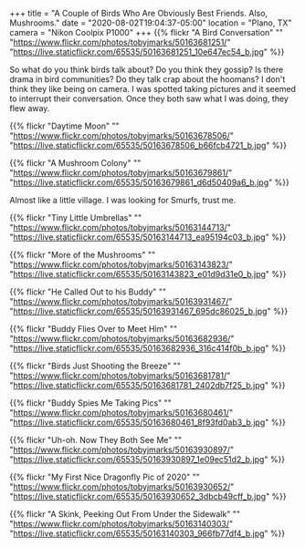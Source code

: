 +++
title = "A Couple of Birds Who Are Obviously Best Friends. Also, Mushrooms."
date = "2020-08-02T19:04:37-05:00"
location = "Plano, TX"
camera = "Nikon Coolpix P1000"
+++
{{% flickr "A Bird Conversation"
           ""
           "https://www.flickr.com/photos/tobyjmarks/50163681251/"
           "https://live.staticflickr.com/65535/50163681251_10e647ec54_b.jpg" %}}
<!--more-->
So what do you think birds talk about? Do you think they gossip? Is there drama in bird communities? Do they talk crap about the hoomans? I don't think they like being on camera. I was spotted taking pictures and it seemed to interrupt their conversation. Once they both saw what I was doing, they flew away.

{{% flickr "Daytime Moon"
           ""
           "https://www.flickr.com/photos/tobyjmarks/50163678506/"
           "https://live.staticflickr.com/65535/50163678506_b66fcb4721_b.jpg" %}}

{{% flickr "A Mushroom Colony"
           ""
           "https://www.flickr.com/photos/tobyjmarks/50163679861/"
           "https://live.staticflickr.com/65535/50163679861_d6d50409a6_b.jpg" %}}

Almost like a little village. I was looking for Smurfs, trust me.

{{% flickr "Tiny Little Umbrellas"
           ""
           "https://www.flickr.com/photos/tobyjmarks/50163144713/"
           "https://live.staticflickr.com/65535/50163144713_ea95194c03_b.jpg" %}}

{{% flickr "More of the Mushrooms"
           ""
           "https://www.flickr.com/photos/tobyjmarks/50163143823/"
           "https://live.staticflickr.com/65535/50163143823_e01d9d31e0_b.jpg" %}}

{{% flickr "He Called Out to his Buddy"
           ""
           "https://www.flickr.com/photos/tobyjmarks/50163931467/"
           "https://live.staticflickr.com/65535/50163931467_695dc86025_b.jpg" %}}

{{% flickr "Buddy Flies Over to Meet Him"
           ""
           "https://www.flickr.com/photos/tobyjmarks/50163682936/"
           "https://live.staticflickr.com/65535/50163682936_316c414f0b_b.jpg" %}}

{{% flickr "Birds Just Shooting the Breeze"
           ""
           "https://www.flickr.com/photos/tobyjmarks/50163681781/"
           "https://live.staticflickr.com/65535/50163681781_2402db7f25_b.jpg" %}}

{{% flickr "Buddy Spies Me Taking Pics"
           ""
           "https://www.flickr.com/photos/tobyjmarks/50163680461/"
           "https://live.staticflickr.com/65535/50163680461_8f93fd0ab3_b.jpg" %}}

{{% flickr "Uh-oh. Now They Both See Me"
           ""
           "https://www.flickr.com/photos/tobyjmarks/50163930897/"
           "https://live.staticflickr.com/65535/50163930897_1e09ec51d2_b.jpg" %}}

{{% flickr "My First Nice Dragonfly Pic of 2020"
           ""
           "https://www.flickr.com/photos/tobyjmarks/50163930652/"
           "https://live.staticflickr.com/65535/50163930652_3dbcb49cff_b.jpg" %}}

{{% flickr "A Skink, Peeking Out From Under the Sidewalk"
           ""
           "https://www.flickr.com/photos/tobyjmarks/50163140303/"
           "https://live.staticflickr.com/65535/50163140303_966fb77df4_b.jpg" %}}
